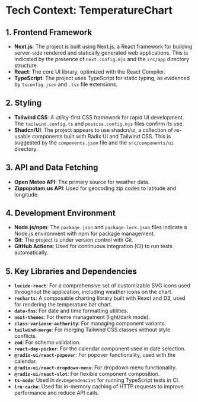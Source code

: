 # Tech Context: TemperatureChart

## 1. Frontend Framework

- **Next.js**: The project is built using Next.js, a React framework for building server-side rendered and statically generated web applications. This is indicated by the presence of `next.config.mjs` and the `src/app` directory structure.
- **React**: The core UI library, optimized with the React Compiler.
- **TypeScript**: The project uses TypeScript for static typing, as evidenced by `tsconfig.json` and `.tsx` file extensions.

## 2. Styling

- **Tailwind CSS**: A utility-first CSS framework for rapid UI development. The `tailwind.config.ts` and `postcss.config.mjs` files confirm its use.
- **Shadcn/UI**: The project appears to use shadcn/ui, a collection of re-usable components built with Radix UI and Tailwind CSS. This is suggested by the `components.json` file and the `src/components/ui` directory.

## 3. API and Data Fetching

- **Open Meteo API**: The primary source for weather data.
- **Zippopotam.us API**: Used for geocoding zip codes to latitude and longitude.

## 4. Development Environment

- **Node.js/npm**: The `package.json` and `package-lock.json` files indicate a Node.js environment with npm for package management.
- **Git**: The project is under version control with Git.
- **GitHub Actions**: Used for continuous integration (CI) to run tests automatically.

## 5. Key Libraries and Dependencies

- **`lucide-react`**: For a comprehensive set of customizable SVG icons used throughout the application, including weather icons on the chart.
- **`recharts`**: A composable charting library built with React and D3, used for rendering the temperature bar chart.
- **`date-fns`**: For date and time formatting utilities.
- **`next-themes`**: For theme management (light/dark mode).
- **`class-variance-authority`**: For managing component variants.
- **`tailwind-merge`**: For merging Tailwind CSS classes without style conflicts.
- **`zod`**: For schema validation.
- **`react-day-picker`**: For the calendar component used in date selection.
- **`@radix-ui/react-popover`**: For popover functionality, used with the calendar.
- **`@radix-ui/react-dropdown-menu`**: For dropdown menu functionality.
- **`@radix-ui/react-slot`**: For flexible component composition.
- **`ts-node`**: Used in `devDependencies` for running TypeScript tests in CI.
- **`lru-cache`**: Used for in-memory caching of HTTP requests to improve performance and reduce API calls.
